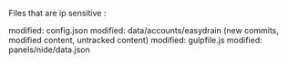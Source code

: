 Files that are ip sensitive :

modified:   config.json
modified:   data/accounts/easydrain (new commits, modified content, untracked content)
modified:   gulpfile.js
modified:   panels/nide/data.json
